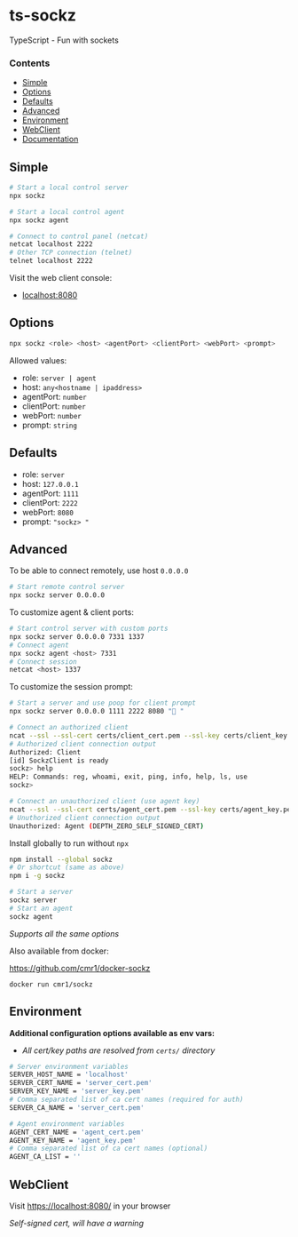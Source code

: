 # ts-sockz

TypeScript - Fun with sockets

### Contents
- [Simple](#simple)
- [Options](#options)
- [Defaults](#defaults)
- [Advanced](#advanced)
- [Environment](#environment)
- [WebClient](#webclient)
- [Documentation](https://cmr1.github.io/ts-sockz)

## Simple

```bash
# Start a local control server
npx sockz
```

```bash
# Start a local control agent
npx sockz agent
```

```bash
# Connect to control panel (netcat)
netcat localhost 2222
# Other TCP connection (telnet)
telnet localhost 2222
```

Visit the web client console:

- [localhost:8080](http://localhost:8080)

## Options

```bash
npx sockz <role> <host> <agentPort> <clientPort> <webPort> <prompt>
```

Allowed values:

- role: `server | agent`
- host: `any<hostname | ipaddress>`
- agentPort: `number`
- clientPort: `number`
- webPort: `number`
- prompt: `string`


## Defaults

- role: `server`
- host: `127.0.0.1`
- agentPort: `1111`
- clientPort: `2222`
- webPort: `8080`
- prompt: `"sockz> "`


## Advanced

To be able to connect remotely, use host `0.0.0.0`

```bash
# Start remote control server
npx sockz server 0.0.0.0
```

To customize agent & client ports:

```bash
# Start control server with custom ports
npx sockz server 0.0.0.0 7331 1337
# Connect agent
npx sockz agent <host> 7331
# Connect session
netcat <host> 1337
```

To customize the session prompt:

```bash
# Start a server and use poop for client prompt
npx sockz server 0.0.0.0 1111 2222 8080 "💩 "

# Connect an authorized client
ncat --ssl --ssl-cert certs/client_cert.pem --ssl-key certs/client_key.pem localhost 2222
# Authorized client connection output
Authorized: Client
[id] SockzClient is ready
sockz> help
HELP: Commands: reg, whoami, exit, ping, info, help, ls, use
sockz>

# Connect an unauthorized client (use agent key)
ncat --ssl --ssl-cert certs/agent_cert.pem --ssl-key certs/agent_key.pem localhost 2222
# Unuthorized client connection output
Unauthorized: Agent (DEPTH_ZERO_SELF_SIGNED_CERT)
```

Install globally to run without `npx`

```bash
npm install --global sockz
# Or shortcut (same as above)
npm i -g sockz
```

```bash
# Start a server
sockz server
# Start an agent
sockz agent
```

*Supports all the same options*

Also available from docker:

https://github.com/cmr1/docker-sockz

```
docker run cmr1/sockz
```

## Environment

**Additional configuration options available as env vars:**

- *All cert/key paths are resolved from `certs/` directory*

```bash
# Server environment variables
SERVER_HOST_NAME = 'localhost'
SERVER_CERT_NAME = 'server_cert.pem'
SERVER_KEY_NAME = 'server_key.pem'
# Comma separated list of ca cert names (required for auth)
SERVER_CA_NAME = 'server_cert.pem'

# Agent environment variables
AGENT_CERT_NAME = 'agent_cert.pem'
AGENT_KEY_NAME = 'agent_key.pem'
# Comma separated list of ca cert names (optional)
AGENT_CA_LIST = ''
```

## WebClient

Visit [https://localhost:8080/](https://localhost:8080/) in your browser

*Self-signed cert, will have a warning*
